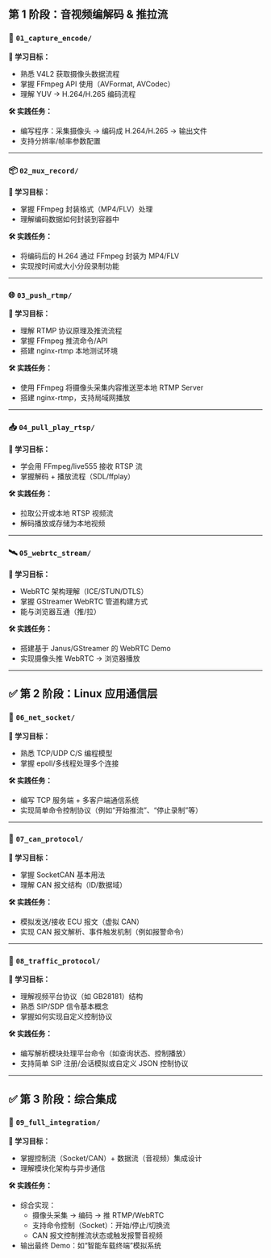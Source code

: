 ## 第 1 阶段：音视频编解码 & 推拉流

### 📸 `01_capture_encode/`

**🎯 学习目标：**
- 熟悉 V4L2 获取摄像头数据流程
- 掌握 FFmpeg API 使用（AVFormat, AVCodec）
- 理解 YUV → H.264/H.265 编码流程

**🛠 实践任务：**

- 编写程序：采集摄像头 → 编码成 H.264/H.265 → 输出文件
- 支持分辨率/帧率参数配置

---

### 📦 `02_mux_record/`

**🎯 学习目标：**

- 掌握 FFmpeg 封装格式（MP4/FLV）处理
- 理解编码数据如何封装到容器中

**🛠 实践任务：**

- 将编码后的 H.264 通过 FFmpeg 封装为 MP4/FLV
- 实现按时间或大小分段录制功能

---

### 🌐 `03_push_rtmp/`

**🎯 学习目标：**

- 理解 RTMP 协议原理及推流流程
- 掌握 FFmpeg 推流命令/API
- 搭建 nginx-rtmp 本地测试环境

**🛠 实践任务：**

- 使用 FFmpeg 将摄像头采集内容推送至本地 RTMP Server
- 搭建 nginx-rtmp，支持局域网播放

---

### 📥 `04_pull_play_rtsp/`

**🎯 学习目标：**

- 学会用 FFmpeg/live555 接收 RTSP 流
- 掌握解码 + 播放流程（SDL/ffplay）

**🛠 实践任务：**

- 拉取公开或本地 RTSP 视频流
- 解码播放或存储为本地视频

---

### 🛰️ `05_webrtc_stream/`

**🎯 学习目标：**

- WebRTC 架构理解（ICE/STUN/DTLS）
- 掌握 GStreamer WebRTC 管道构建方式
- 能与浏览器互通（推/拉）

**🛠 实践任务：**

- 搭建基于 Janus/GStreamer 的 WebRTC Demo
- 实现摄像头推 WebRTC → 浏览器播放

---

## ✅ 第 2 阶段：Linux 应用通信层

### 🔗 `06_net_socket/`

**🎯 学习目标：**

- 熟悉 TCP/UDP C/S 编程模型
- 掌握 epoll/多线程处理多个连接

**🛠 实践任务：**

- 编写 TCP 服务端 + 多客户端通信系统
- 实现简单命令控制协议（例如“开始推流”、“停止录制”等）

---

### 🧃 `07_can_protocol/`

**🎯 学习目标：**

- 掌握 SocketCAN 基本用法
- 理解 CAN 报文结构（ID/数据域）

**🛠 实践任务：**

- 模拟发送/接收 ECU 报文（虚拟 CAN）
- 实现 CAN 报文解析、事件触发机制（例如报警命令）

---

### 🚦 `08_traffic_protocol/`

**🎯 学习目标：**

- 理解视频平台协议（如 GB28181）结构
- 熟悉 SIP/SDP 信令基本概念
- 掌握如何实现自定义控制协议

**🛠 实践任务：**

- 编写解析模块处理平台命令（如查询状态、控制播放）
- 支持简单 SIP 注册/会话模拟或自定义 JSON 控制协议

---

## ✅ 第 3 阶段：综合集成

### 🧩 `09_full_integration/`

**🎯 学习目标：**

- 掌握控制流（Socket/CAN）+ 数据流（音视频）集成设计
- 理解模块化架构与异步通信

**🛠 实践任务：**

- 综合实现：
    - 摄像头采集 → 编码 → 推 RTMP/WebRTC
    - 支持命令控制（Socket）：开始/停止/切换流
    - CAN 报文控制推流状态或触发报警音视频
- 输出最终 Demo：如“智能车载终端”模拟系统
